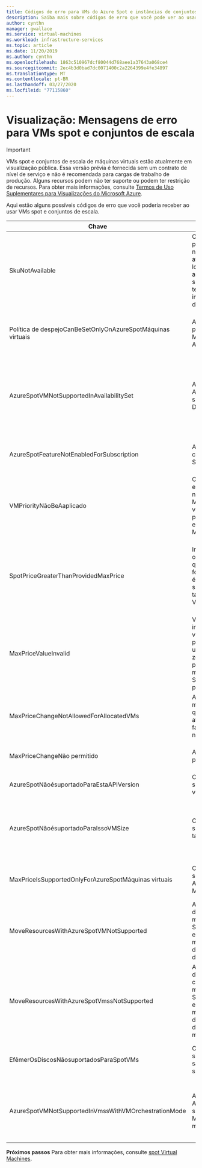 ```yaml
---
title: Códigos de erro para VMs do Azure Spot e instâncias de conjuntos de escala
description: Saiba mais sobre códigos de erro que você pode ver ao usar VMs spot e instâncias de conjunto de escala.
author: cynthn
manager: gwallace
ms.service: virtual-machines
ms.workload: infrastructure-services
ms.topic: article
ms.date: 11/20/2019
ms.author: cynthn
ms.openlocfilehash: 1863c510967dcf80044d768aee1a37643a068ce4
ms.sourcegitcommit: 2ec4b3d0bad7dc0071400c2a2264399e4fe34897
ms.translationtype: MT
ms.contentlocale: pt-BR
ms.lasthandoff: 03/27/2020
ms.locfileid: "77115860"
---
```

# <a name="preview-error-messages-for-spot-vms-and-scale-sets"></a>Visualização: Mensagens de erro para VMs spot e conjuntos de escala


> [!IMPORTANT]
> VMs spot e conjuntos de escala de máquinas virtuais estão atualmente em visualização pública.
> Essa versão prévia é fornecida sem um contrato de nível de serviço e não é recomendada para cargas de trabalho de produção. Alguns recursos podem não ter suporte ou podem ter restrição de recursos. Para obter mais informações, consulte [Termos de Uso Suplementares para Visualizações do Microsoft Azure](https://azure.microsoft.com/support/legal/preview-supplemental-terms/).


Aqui estão alguns possíveis códigos de erro que você poderia receber ao usar VMs spot e conjuntos de escala.


| Chave | Mensagem | Descrição |
|-----|---------|-------------|
| SkuNotAvailable | O nível solicitado para\<\>recurso ' recurso ' não\<\>está atualmente\<disponível\>no local ' localização ' para assinatura ' subscriptionID '. Por favor, tente outro nível ou implante em um local diferente. | Não há capacidade suficiente do Azure Spot neste local para criar sua VM ou instância de conjunto de escalas. |
| Política de despejoCanBeSetOnlyOnAzureSpotMáquinas virtuais  |  A política de despejo só pode ser definida em Máquinas Virtuais do Azure Spot. | Esta VM não é uma VM spot, então você não pode definir a política de despejo. |
| AzureSpotVMNotSupportedInAvailabilitySet  |  A Máquina Virtual do Azure Spot não é suportada no Conjunto de Disponibilidade. | Você precisa optar por usar uma VM spot ou usar uma VM em um conjunto de disponibilidade, você não pode escolher ambos. |
| AzureSpotFeatureNotEnabledForSubscription  |  Assinatura não ativada com recurso Do Azure Spot. | Você precisa ter uma assinatura que suporte VMs Spot. |
| VMPriorityNãoBeAaplicado  |  O valor de{0}prioridade especificado ' ' não{1}pode ser aplicado à Máquina Virtual ' ' uma vez que nenhuma prioridade foi especificada quando a Máquina Virtual foi criada. | Você precisa especificar a prioridade quando a VM é criada. |
| SpotPriceGreaterThanProvidedMaxPrice  |  Incapaz de realizar{0}a operação ' '{1} uma vez que o preço{2} máximo fornecido ' USD ' é{3}menor do que o preço spot atual ' USD ' para o tamanho do Azure Spot VM ' ' ' ' . | Selecione um preço máximo mais alto. Para obter mais informações, consulte informações sobre preços para [Linux](https://azure.microsoft.com/pricing/details/virtual-machines/linux/) ou [Windows](https://azure.microsoft.com/pricing/details/virtual-machines/windows/).|
| MaxPriceValueInvalid  |  Valor de preço máximo inválido. Os únicos valores suportados para o preço máximo são -1 ou um decimal maior que zero. O valor máximo do preço de -1 indica que a máquina virtual Azure Spot não será despejada por razões de preço. | Digite um preço máximo válido. Para obter mais informações, consulte preços para [Linux](https://azure.microsoft.com/pricing/details/virtual-machines/linux/) ou [Windows](https://azure.microsoft.com/pricing/details/virtual-machines/windows/). |
| MaxPriceChangeNotAllowedForAllocatedVMs | A mudança de preço máxima não{0}é permitida quando o VM ' ' está atualmente alocado. Por favor, desaloque e tente novamente. | Pare\Deloque o VM para que você possa alterar o preço máximo. |
| MaxPriceChangeNão permitido | A variação máxima de preço não é permitida. | Você não pode alterar o preço máximo para esta VM. |
| AzureSpotNãoésuportadoParaEstaAPIVersion  |  O Azure Spot não é suportado para esta versão da API. | A versão aPI precisa ser 2019-03-01. |
| AzureSpotNãoésuportadoParaIssoVMSize  |  O Azure Spot não é suportado para este tamanho {0}de VM . | Selecione outro tamanho de VM. Para obter mais informações, consulte [Spot Virtual Machines](./linux/spot-vms.md). |
| MaxPriceIsSupportedOnlyForAzureSpotMáquinas virtuais  |  O preço máximo é suportado apenas para a Azure Spot Virtual Machines. | Para obter mais informações, consulte [Spot Virtual Machines](./linux/spot-vms.md). |
| MoveResourcesWithAzureSpotVMNotSupported  |  A solicitação de recursos do Move contém uma máquina virtual Do Azure Spot. Não há suporte para esse recurso no momento. Verifique os detalhes de erro para ids de máquina virtual. | Você não pode mover VMs spot. |
| MoveResourcesWithAzureSpotVmssNotSupported  |  A solicitação de recursos do Move contém um conjunto de escala de máquina virtual Do Azure Spot. Não há suporte para esse recurso no momento. Verifique os detalhes de erro para ids de conjunto de escala de máquina virtual. | Não é possível mover instâncias de conjunto de escala sumida do Spot. |
| EfêmerOsDiscosNãosuportadosParaSpotVMs | Os discos efêmeros do sistema operacional não são suportados para VMs spot. | Você precisa estar usando um disco de sO regular para o seu Spot VM. |
| AzureSpotVMNotSupportedInVmssWithVMOrchestrationMode | A Máquina Virtual do Azure Spot não é suportada no Virtual Machine Scale Set com o modo VM Orchestration. | Defina o modo de orquestração como conjunto de escala de máquina virtual para usar instâncias spot. |


**Próximos passos** Para obter mais informações, consulte [spot Virtual Machines](./linux/spot-vms.md).